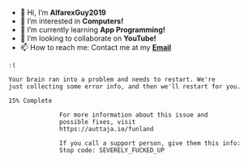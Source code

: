 - 👋 Hi, I’m **AlfarexGuy2019**
- 👀 I’m interested in **Computers!**
- 🌱 I’m currently learning **App Programming!**
- 💞️ I’m looking to collaborate on **YouTube!**
- 📫 How to reach me: Contact me at my [**Email**](mailto:alfarex.mainline@outlook.com)

<!---
AlfarexGuy2019/AlfarexGuy2019 is a ✨ special ✨ repository because its `README.md` (this file) appears on your GitHub profile.
You can click the Preview link to take a look at your changes.
--->

```
:(

Your brain ran into a problem and needs to restart. We're
just collecting some error info, and then we'll restart for you.

15% Complete

              For more information about this issue and
              possible fixes, visit
              https://auttaja.io/funland

              If you call a support person, give them this info:
              Stop code: SEVERELY_FUCKED_UP

```
